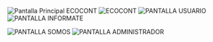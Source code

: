 ![Pantalla Principal ECOCONT](https://user-images.githubusercontent.com/56102403/156937640-e0750caf-0600-49b7-a1ba-96e34bac6e5d.png)
![ECOCONT](https://user-images.githubusercontent.com/56102403/156937649-9dbb1850-4287-4d8e-a574-555166dd239c.png)
![PANTALLA USUARIO](https://user-images.githubusercontent.com/56102403/156937806-fea86a82-e368-4a52-8e6d-c3073a584f29.png)![PANTALLA INFORMATE](https://user-images.githubusercontent.com/56102403/156937687-ef05987b-61e1-4ec1-b57e-a361f9669751.png)

![PANTALLA SOMOS](https://user-images.githubusercontent.com/56102403/156937732-52fc8645-26c0-48f3-9371-fd3cce34acf3.png)
![PANTALLA ADMINISTRADOR](https://user-images.githubusercontent.com/56102403/156937844-cfc8c2c6-c6ca-43d9-9d6d-be3872bcdd14.png)



